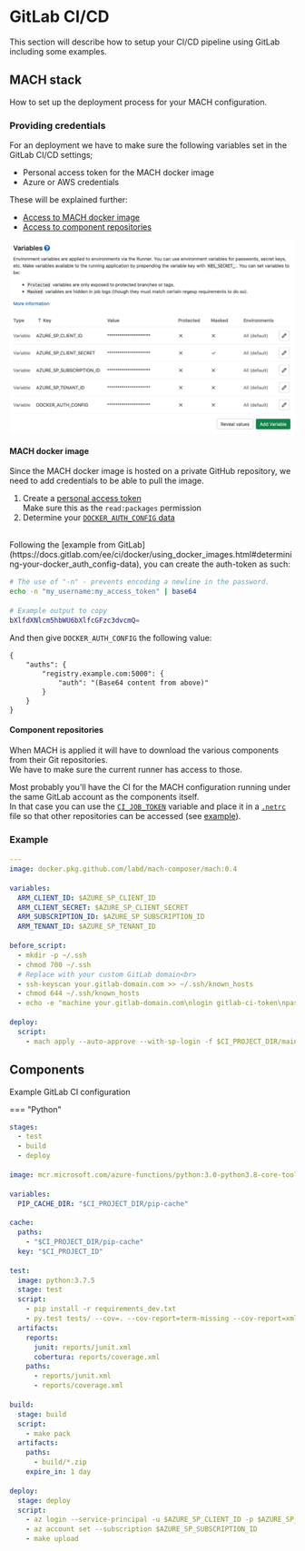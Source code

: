 # GitLab CI/CD

This section will describe how to setup your CI/CD pipeline using GitLab including some examples.

## MACH stack

How to set up the deployment process for your MACH configuration.

### Providing credentials

For an deployment we have to make sure the following variables set in the GitLab CI/CD settings;

- Personal access token for the MACH docker image
- Azure or AWS credentials

These will be explained further:

- [Access to MACH docker image](#mach-docker-image)
- [Access to component repositories](#component-repositories)
  
![CI/CD variables](../../_img/deployment/gitlab/variables.png)

#### MACH docker image

Since the MACH docker image is hosted on a private GitHub repository, we need to add credentials to be able to pull the image.

1. Create a [personal access token](https://docs.github.com/en/free-pro-team@latest/github/authenticating-to-github/creating-a-personal-access-token)<br>
   Make sure this as the `read:packages` permission
2. Determine your [`DOCKER_AUTH_CONFIG` data](https://docs.gitlab.com/ee/ci/docker/using_docker_images.html#determining-your-docker_auth_config-data)
 <br>
Following the [example from GitLab](https://docs.gitlab.com/ee/ci/docker/using_docker_images.html#determining-your-docker_auth_config-data), you can create the auth-token as such:

```bash
# The use of "-n" - prevents encoding a newline in the password.
echo -n "my_username:my_access_token" | base64

# Example output to copy
bXlfdXNlcm5hbWU6bXlfcGFzc3dvcmQ=
```

And then give `DOCKER_AUTH_CONFIG` the following value:

```
{
    "auths": {
        "registry.example.com:5000": {
            "auth": "(Base64 content from above)"
        }
    }
}
```


#### Component repositories

When MACH is applied it will have to download the various components from their Git repositories.<br>
We have to make sure the current runner has access to those.

Most probably you'll have the CI for the MACH configuration running under the same GitLab account as the components itself.<br>
In that case you can use the [`CI_JOB_TOKEN`](https://docs.gitlab.com/ee/ci/variables/predefined_variables.html) variable and place it in a [`.netrc`](https://docs.gitlab.com/ee/user/project/new_ci_build_permissions_model.html#dependent-repositories) file so that other repositories can be accessed (see [example](#example)).

### Example

```yaml
---
image: docker.pkg.github.com/labd/mach-composer/mach:0.4

variables:
  ARM_CLIENT_ID: $AZURE_SP_CLIENT_ID
  ARM_CLIENT_SECRET: $AZURE_SP_CLIENT_SECRET
  ARM_SUBSCRIPTION_ID: $AZURE_SP_SUBSCRIPTION_ID
  ARM_TENANT_ID: $AZURE_SP_TENANT_ID

before_script:
  - mkdir -p ~/.ssh
  - chmod 700 ~/.ssh
  # Replace with your custom GitLab domain<br>
  - ssh-keyscan your.gitlab-domain.com >> ~/.ssh/known_hosts
  - chmod 644 ~/.ssh/known_hosts
  - echo -e "machine your.gitlab-domain.com\nlogin gitlab-ci-token\npassword ${CI_JOB_TOKEN}" > ~/.netrc

deploy:
  script:
    - mach apply --auto-approve --with-sp-login -f $CI_PROJECT_DIR/main.yml
```

## Components

Example GitLab CI configuration

=== "Python"
  ```yaml
  stages:
    - test
    - build
    - deploy

  image: mcr.microsoft.com/azure-functions/python:3.0-python3.8-core-tools

  variables:
    PIP_CACHE_DIR: "$CI_PROJECT_DIR/pip-cache"

  cache:
    paths:
      - "$CI_PROJECT_DIR/pip-cache"
    key: "$CI_PROJECT_ID"

  test:
    image: python:3.7.5
    stage: test
    script: 
      - pip install -r requirements_dev.txt
      - py.test tests/ --cov=. --cov-report=term-missing --cov-report=xml:reports/coverage.xml --junit-xml=reports/junit.xml
    artifacts:
      reports:
        junit: reports/junit.xml
        cobertura: reports/coverage.xml
      paths:
        - reports/junit.xml
        - reports/coverage.xml

  build:
    stage: build
    script: 
      - make pack
    artifacts:
      paths:
        - build/*.zip
      expire_in: 1 day

  deploy:
    stage: deploy
    script: 
      - az login --service-principal -u $AZURE_SP_CLIENT_ID -p $AZURE_SP_CLIENT_SECRET --tenant $AZURE_SP_TENANT_ID
      - az account set --subscription $AZURE_SP_SUBSCRIPTION_ID
      - make upload
  ```
